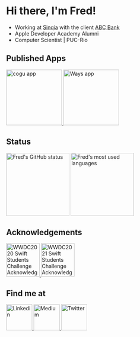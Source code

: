 <h1>Hi there, I'm Fred!</h1>
<ul>
  <li>Working at <a href="https://www.sinqia.com.br/">Sinqia</a> with the client <a href="https://www.abcbrasil.com.br">ABC Bank</a></li>
  <li>Apple Developer Academy Alumni</li>
  <li>Computer Scientist | PUC-Rio</li>
</ul>

<h2>Published Apps</h2>
<p align="left">
  <a href="https://apps.apple.com/br/app/cogu/id1575371905?l=en" target="_blank">
     <picture>
      <!--Dark Mode-->
      <source height="150rem" media="(prefers-color-scheme: dark)" srcset="https://user-images.githubusercontent.com/45044768/171730163-f3c0e3cf-a128-473c-a3e6-49e635af9ce1.png">
      <!--Light Mode-->
      <source height="150rem" media="(prefers-color-scheme: light)" srcset="https://user-images.githubusercontent.com/45044768/171730261-8c9e6347-c534-4dae-abca-0f9d8ce7f705.png">
      <!--Callback-->
      <img height="150rem" alt="cogu app" src="https://user-images.githubusercontent.com/45044768/171730163-f3c0e3cf-a128-473c-a3e6-49e635af9ce1.png">
    </picture>
  </a>
  <a href="https://apps.apple.com/br/app/ways/id1537176656?l=en" target="_blank">
    <picture>
      <!--Dark Mode-->
      <source height="150rem" media="(prefers-color-scheme: dark)" srcset="https://user-images.githubusercontent.com/45044768/171729340-e0f95516-cf05-43cb-8cfa-b73d5f18c175.png">
      <!--Light Mode-->
      <source height="150rem" media="(prefers-color-scheme: light)" srcset="https://user-images.githubusercontent.com/45044768/171729257-8be3b611-5291-4a23-99a0-769656ec582e.png">
      <!--Callback-->
      <img height="150rem" alt="Ways app" src="https://user-images.githubusercontent.com/45044768/171729340-e0f95516-cf05-43cb-8cfa-b73d5f18c175.png">
    </picture>
  </a>
</p>

<h2>Status</h2>
<p align="left">
  
  <a>
  <picture>
      <!--Dark Mode-->
      <source height="170rem" media="(prefers-color-scheme: dark)" srcset="https://github-readme-stats.vercel.app/api?username=fredlacis&show_icons=true&theme=radical&include_all_commits=true&count_private=true&border_color=31363C&bg_color=22262C&border_radius=6&title_color=CAD1D8&text_color=CAD1D8&icon_color=DF5C43">
      <!--Light Mode-->
      <source height="170rem" media="(prefers-color-scheme: light)" srcset="https://github-readme-stats.vercel.app/api?username=fredlacis&show_icons=true&theme=radical&include_all_commits=true&count_private=true&border_color=D1D7DD&bg_color=F6F8FA&border_radius=6&title_color=25292E&text_color=25292E&icon_color=DF5C43">
      <!--Callback-->
      <img height="170rem" alt="Fred's GitHub status" src="https://github-readme-stats.vercel.app/api?username=fredlacis&show_icons=true&theme=radical&include_all_commits=true&count_private=true&border_color=31363C&bg_color=22262C&border_radius=6&title_color=CAD1D8&text_color=CAD1D8&icon_color=DF5C43" />
    </picture>
  </a>
  
  <a>
    <picture>
      <!--Dark Mode-->
      <source height="170rem" media="(prefers-color-scheme: dark)" srcset="https://github-readme-stats.vercel.app/api/top-langs/?username=fredlacis&layout=compact&langs_count=7&theme=radical&include_all_commits=true&count_private=true&border_color=31363C&bg_color=22262C&border_radius=6&title_color=CAD1D8&text_color=CAD1D8">
      <!--Light Mode-->
      <source height="170rem" media="(prefers-color-scheme: light)" srcset="https://github-readme-stats.vercel.app/api/top-langs/?username=fredlacis&layout=compact&langs_count=7&theme=radical&include_all_commits=true&count_private=true&border_color=D1D7DD&bg_color=F6F8FA&border_radius=6&title_color=25292E&text_color=25292E">
      <!--Callback-->
      <img height="170rem" alt="Fred's most used languages" src="https://github-readme-stats.vercel.app/api/top-langs/?username=fredlacis&layout=compact&langs_count=7&theme=radical&include_all_commits=true&count_private=true&border_color=31363C&bg_color=22262C&border_radius=6&title_color=CAD1D8&text_color=CAD1D8" />
    </picture>
  </a>
  
</p>

<h2>Acknowledgements</h2>
<p align="left">
  <a href="https://github.com/fredlacis/TheSeaCycle_WWDC2020" target="_blank">
    <picture>
      <!--Dark Mode-->
      <source height="90rem" media="(prefers-color-scheme: dark)" srcset="https://user-images.githubusercontent.com/45044768/171730703-64bdaa22-28f4-4701-922a-4139c92c5f89.png">
      <!--Light Mode-->
      <source height="90rem" media="(prefers-color-scheme: light)" srcset="https://user-images.githubusercontent.com/45044768/171730635-55e7ef8b-694c-487a-8d36-a11a075f4a49.png">
      <!--Callback-->
      <img height="90rem" alt="WWDC2020 Swift Students Challenge Acknowledgement" src="https://user-images.githubusercontent.com/45044768/171730703-64bdaa22-28f4-4701-922a-4139c92c5f89.png">
    </picture>
  </a>
  <a href="https://github.com/fredlacis/GeneticAlgorithms_WWDC21" target="_blank">
    <picture>
      <!--Dark Mode-->
      <source height="90rem" media="(prefers-color-scheme: dark)" srcset="https://user-images.githubusercontent.com/45044768/171730812-6b47be76-9a18-4664-882b-16e6dfc58b89.png">
      <!--Light Mode-->
      <source height="90rem" media="(prefers-color-scheme: light)" srcset="https://user-images.githubusercontent.com/45044768/171730846-f234899f-4b02-49d0-9d10-a0e6f7c37e33.png">
      <!--Callback-->
      <img height="90rem" alt="WWDC2021 Swift Students Challenge Acknowledgement" src="https://user-images.githubusercontent.com/45044768/171730812-6b47be76-9a18-4664-882b-16e6dfc58b89.png">
    </picture>
  </a>
</p>

<h2>Find me at</h2>
<p align="left">
  
  <a href="https://www.linkedin.com/in/frederico-lacis/" target="_blank">
    <picture>
      <!--Dark Mode-->
      <source height="70rem" media="(prefers-color-scheme: dark)" srcset="https://user-images.githubusercontent.com/45044768/171731372-fae06280-b51c-4e6f-8abe-cf41ef0560ba.png">
      <!--Light Mode-->
      <source height="70rem" media="(prefers-color-scheme: light)" srcset="https://user-images.githubusercontent.com/45044768/171731181-7bdda4ca-4975-4f4c-836f-180ac4791ad9.png">
      <!--Callback-->
      <img height="70rem" alt="Linkedin" src="https://user-images.githubusercontent.com/45044768/171731372-fae06280-b51c-4e6f-8abe-cf41ef0560ba.png">
    </picture>
  </a>
  
  <a href="https://medium.com/@fredlacis" target="_blank">
    <picture>
      <!--Dark Mode-->
      <source height="70rem" media="(prefers-color-scheme: dark)" srcset="https://user-images.githubusercontent.com/45044768/171731378-17ae8591-3d52-46b3-99b9-b7e1ccf8df5c.png">
      <!--Light Mode-->
      <source height="70rem" media="(prefers-color-scheme: light)" srcset="https://user-images.githubusercontent.com/45044768/171731221-504d0a95-e94d-4b47-b6a1-a9e582b2ec5c.png">
      <!--Callback-->
      <img height="70rem" alt="Medium" src="https://user-images.githubusercontent.com/45044768/171731378-17ae8591-3d52-46b3-99b9-b7e1ccf8df5c.png">
    </picture>
  </a>
  
  <a href="https://twitter.com/LacisFred" target="_blank">
    <picture>
      <!--Dark Mode-->
      <source height="70rem" media="(prefers-color-scheme: dark)" srcset="https://user-images.githubusercontent.com/45044768/171731376-401f5c88-3bc7-43e7-81df-d81529507f42.png">
      <!--Light Mode-->
      <source height="70rem" media="(prefers-color-scheme: light)" srcset="https://user-images.githubusercontent.com/45044768/171731217-c87fe961-814b-4fc8-8e1c-370dd121aa2c.png">
      <!--Callback-->
      <img height="70rem" alt="Twitter" src="https://user-images.githubusercontent.com/45044768/171731376-401f5c88-3bc7-43e7-81df-d81529507f42.png">
    </picture>
  </a>
  
</p>
